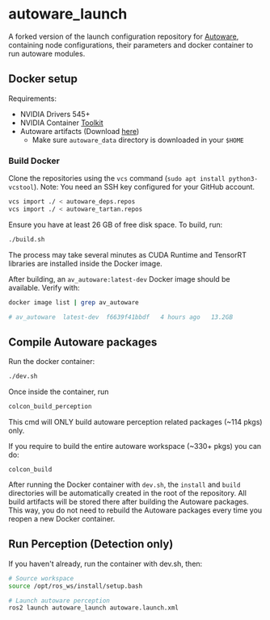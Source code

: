 # autoware_launch

A forked version of the launch configuration repository for [Autoware](https://github.com/autowarefoundation/autoware), containing node configurations, their parameters and docker container to run autoware modules.

## Docker setup

Requirements:

- NVIDIA Drivers 545+
- NVIDIA Container [Toolkit](https://docs.nvidia.com/datacenter/cloud-native/container-toolkit/latest/install-guide.html#installing-with-apt)
- Autoware artifacts (Download [here](https://github.com/autowarefoundation/autoware/tree/main/ansible/roles/artifacts#autoware-artifacts))
  - Make sure `autoware_data` directory is downloaded in your `$HOME`

### Build Docker

Clone the repositories using the `vcs` command (`sudo apt install python3-vcstool`). Note: You need an SSH key configured for your GitHub account.

```bash
vcs import ./ < autoware_deps.repos
vcs import ./ < autoware_tartan.repos
```

Ensure you have at least 26 GB of free disk space. To build, run:

```bash
./build.sh
```

The process may take several minutes as CUDA Runtime and TensorRT libraries are installed inside the Docker image.

After building, an `av_autoware:latest-dev` Docker image should be available. Verify with:

```bash
docker image list | grep av_autoware

# av_autoware  latest-dev  f6639f41bbdf   4 hours ago   13.2GB
```

## Compile Autoware packages

Run the docker container:

```bash
./dev.sh
```

Once inside the container, run

```bash
colcon_build_perception
```

This cmd will ONLY build autoware perception related packages (~114 pkgs) only.

If you require to build the entire autoware workspace (~330+ pkgs) you can do:

```
colcon_build
```

After running the Docker container with `dev.sh`, the `install` and `build` directories will be automatically created in the root of the repository. All build artifacts will be stored there after building the Autoware packages. This way, you do not need to rebuild the Autoware packages every time you reopen a new Docker container.

## Run Perception (Detection only)

If you haven't already, run the container with dev.sh, then:

```bash
# Source workspace
source /opt/ros_ws/install/setup.bash

# Launch autoware perception
ros2 launch autoware_launch autoware.launch.xml
```
